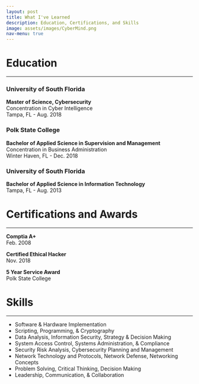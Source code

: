 ```yaml
---
layout: post
title: What I've Learned
description: Education, Certifications, and Skills
image: assets/images/CyberMind.png
nav-menu: true
---
```

  <div class="content">
  <h1>Education</h1>
  <hr>
  <h3>University of South Florida</h3>
  <p><b>Master of Science, Cybersecurity </b><br> Concentration in Cyber Intelligence <br>Tampa, FL - Aug. 2018</p>
    <h3>Polk State College</h3>
  <p><b>Bachelor of Applied Science in Supervision and Management</b><br>Concentration in Business Administration <br>Winter Haven, FL - Dec. 2018</p>
    <h3>University of South Florida</h3>
  <p><b>Bachelor of Applied Science in Information Technology</b><br>Tampa, FL - Aug. 2013</p>

  <h1> Certifications and Awards</h1>
  <hr>
  <p><b>Comptia A+</b><br>Feb. 2008</p>
  <p><b>Certified Ethical Hacker</b><br>Nov. 2018</p>
  <p><b>5 Year Service Award</b><br>Polk State College</p>
  
          
<h1>Skills</h1>
<hr>
<ul>
    <li>Software & Hardware Implementation </li>
    <li>Scripting, Programming, & Cryptography </li>
    <li>Data Analysis, Information Security, Strategy & Decision Making</li>
    <li>System Access Control, Systems Administration, & Compliance
    <li>Security Risk Analysis, Cybersecurity Planning and Management</li>
    <li>Network Technology and Protocols, Network Defense, Networking Concepts</li>
    <li>Problem Solving, Critical Thinking, Decision Making</li>
    <li>Leadership, Communication, & Collaboration</li>
</ul>
